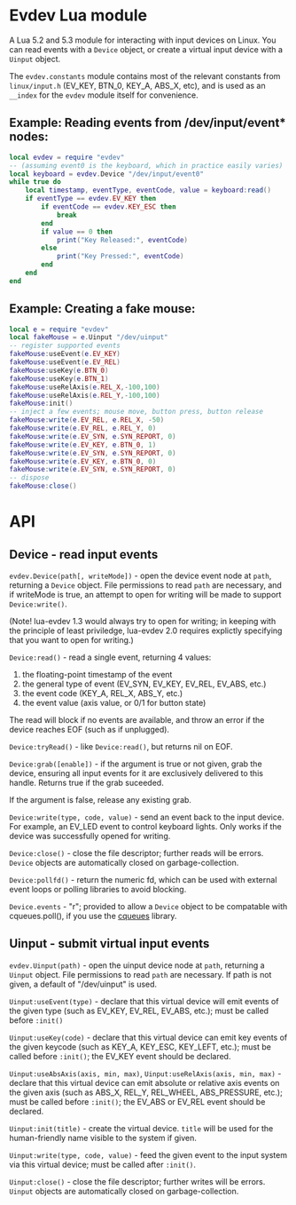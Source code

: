 Evdev Lua module
===

A Lua 5.2 and 5.3 module for interacting with input devices on Linux.
You can read events with a `Device` object, or create a virtual input
device with a `Uinput` object.

The `evdev.constants` module contains most of the relevant constants
from `linux/input.h` (EV_KEY, BTN_0, KEY_A, ABS_X, etc), and is used
as an `__index` for the `evdev` module itself for convenience.

Example: Reading events from /dev/input/event* nodes:
---

```lua
local evdev = require "evdev"
-- (assuming event0 is the keyboard, which in practice easily varies)
local keyboard = evdev.Device "/dev/input/event0"
while true do
    local timestamp, eventType, eventCode, value = keyboard:read()
    if eventType == evdev.EV_KEY then
		if eventCode == evdev.KEY_ESC then
			break
		end
		if value == 0 then
			print("Key Released:", eventCode)
		else
			print("Key Pressed:", eventCode)
		end
    end
end
```

Example: Creating a fake mouse:
---

```lua
local e = require "evdev"
local fakeMouse = e.Uinput "/dev/uinput"
-- register supported events
fakeMouse:useEvent(e.EV_KEY)
fakeMouse:useEvent(e.EV_REL)
fakeMouse:useKey(e.BTN_0)
fakeMouse:useKey(e.BTN_1)
fakeMouse:useRelAxis(e.REL_X,-100,100)
fakeMouse:useRelAxis(e.REL_Y,-100,100)
fakeMouse:init()
-- inject a few events; mouse move, button press, button release
fakeMouse:write(e.EV_REL, e.REL_X, -50)
fakeMouse:write(e.EV_REL, e.REL_Y, 0)
fakeMouse:write(e.EV_SYN, e.SYN_REPORT, 0)
fakeMouse:write(e.EV_KEY, e.BTN_0, 1)
fakeMouse:write(e.EV_SYN, e.SYN_REPORT, 0)
fakeMouse:write(e.EV_KEY, e.BTN_0, 0)
fakeMouse:write(e.EV_SYN, e.SYN_REPORT, 0)
-- dispose
fakeMouse:close()
```

API
===

Device - read input events
---

`evdev.Device(path[, writeMode])` - open the device event node at `path`,
returning a `Device` object. File permissions to read `path` are necessary,
and if writeMode is true, an attempt to open for writing will be made to
support `Device:write()`.

(Note! lua-evdev 1.3 would always try to open for writing; in keeping with
the principle of least priviledge, lua-evdev 2.0 requires explictly specifying
that you want to open for writing.)

`Device:read()` - read a single event, returning 4 values:

1. the floating-point timestamp of the event
2. the general type of event (EV_SYN, EV_KEY, EV_REL, EV_ABS, etc.)
3. the event code (KEY_A, REL_X, ABS_Y, etc.)
4. the event value (axis value, or 0/1 for button state)

The read will block if no events are available, and throw an error if
the device reaches EOF (such as if unplugged).

`Device:tryRead()` - like `Device:read()`, but returns nil on EOF.

`Device:grab([enable])` - if the argument is true or not given, grab the
device, ensuring all input events for it are exclusively delivered to
this handle. Returns true if the grab suceeded.

If the argument is false, release any existing grab.

`Device:write(type, code, value)` - send an event back to the input
device. For example, an EV_LED event to control keyboard lights. Only
works if the device was successfully opened for writing.

`Device:close()` - close the file descriptor; further reads will be
errors. `Device` objects are automatically closed on garbage-collection.

`Device:pollfd()` - return the numeric fd, which can be used with
external event loops or polling libraries to avoid blocking.

`Device.events` - "r"; provided to allow a `Device` object to be
compatable with cqueues.poll(), if you use the [cqueues][cqueues] library.

Uinput - submit virtual input events
---

`evdev.Uinput(path)` - open the uinput device node at `path`, returning
a `Uinput` object. File permissions to read `path` are necessary. If
path is not given, a default of "/dev/uinput" is used.

`Uinput:useEvent(type)` - declare that this virtual device will emit
events of the given type (such as EV_KEY, EV_REL, EV_ABS, etc.);
must be called before `:init()`

`Uinput:useKey(code)` - declare that this virtual device can emit
key events of the given keycode (such as KEY_A, KEY_ESC, KEY_LEFT, etc.);
must be called before `:init()`; the EV_KEY event should be declared.

`Uinput:useAbsAxis(axis, min, max)`, `Uinput:useRelAxis(axis, min, max)` -
declare that this virtual device can emit absolute or relative axis events
on the given axis (such as ABS_X, REL_Y, REL_WHEEL, ABS_PRESSURE, etc.);
must be called before `:init()`; the EV_ABS or EV_REL event should be declared.

`Uinput:init(title)` - create the virtual device. `title` will be used
for the human-friendly name visible to the system if given.

`Uinput:write(type, code, value)` - feed the given event to the input
system via this virtual device; must be called after `:init()`.

`Uinput:close()` - close the file descriptor; further writes will be
errors. `Uinput` objects are automatically closed on garbage-collection.


[cqueues]: http://25thandclement.com/~william/projects/cqueues.html
